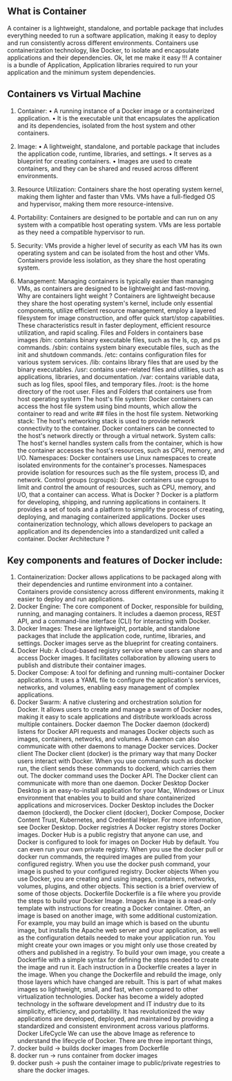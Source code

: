 ## What is Container 
A container is a lightweight, standalone, and portable package that includes everything needed to run a software application, making it easy to deploy and run consistently across different environments. Containers use containerization technology, like Docker, to isolate and encapsulate applications and their dependencies.
Ok, let me make it easy !!!
A container is a bundle of Application, Application libraries required to run your application and the minimum system dependencies.
 
## Containers vs Virtual Machine
1.	Container:
•	A running instance of a Docker image or a containerized application.
•	It is the executable unit that encapsulates the application and its dependencies, isolated from the host system and other containers.
2.	Image:
•	A lightweight, standalone, and portable package that includes the application code, runtime, libraries, and settings.
•	It serves as a blueprint for creating containers.
•	Images are used to create containers, and they can be shared and reused across different environments.

1. Resource Utilization: Containers share the host operating system kernel, making them lighter and faster than VMs. VMs have a full-fledged OS and hypervisor, making them more resource-intensive.
2. Portability: Containers are designed to be portable and can run on any system with a compatible host operating system. VMs are less portable as they need a compatible hypervisor to run.
3. Security: VMs provide a higher level of security as each VM has its own operating system and can be isolated from the host and other VMs. Containers provide less isolation, as they share the host operating system.
4. Management: Managing containers is typically easier than managing VMs, as containers are designed to be lightweight and fast-moving.
Why are containers light weight ?
Containers are lightweight because they share the host operating system's kernel, include only essential components, utilize efficient resource management, employ a layered filesystem for image construction, and offer quick start/stop capabilities. These characteristics result in faster deployment, efficient resource utilization, and rapid scaling.
Files and Folders in containers base images
 /bin: contains binary executable files, such as the ls, cp, and ps commands.
/sbin: contains system binary executable files, such as the init and shutdown commands.
/etc: contains configuration files for various system services.
/lib: contains library files that are used by the binary executables.
 /usr: contains user-related files and utilities, such as applications, libraries, and documentation.
 /var: contains variable data, such as log files, spool files, and temporary files.
 /root: is the home directory of the root user.
Files and Folders that containers use from host operating system
The host's file system: Docker containers can access the host file system using bind mounts, which allow the container to read and write ## files in the host file system.
Networking stack: The host's networking stack is used to provide network connectivity to the container. Docker containers can be connected to the host's network directly or through a virtual network.
System calls: The host's kernel handles system calls from the container, which is how the container accesses the host's resources, such as CPU, memory, and I/O.
Namespaces: Docker containers use Linux namespaces to create isolated environments for the container's processes. Namespaces provide isolation for resources such as the file system, process ID, and network.
Control groups (cgroups): Docker containers use cgroups to limit and control the amount of resources, such as CPU, memory, and I/O, that a container can access.
What is Docker ?
Docker is a platform for developing, shipping, and running applications in containers. It provides a set of tools and a platform to simplify the process of creating, deploying, and managing containerized applications. Docker uses containerization technology, which allows developers to package an application and its dependencies into a standardized unit called a container.
Docker Architecture ?
 

## Key components and features of Docker include:
1.	Containerization: Docker allows applications to be packaged along with their dependencies and runtime environment into a container. Containers provide consistency across different environments, making it easier to deploy and run applications.
2.	Docker Engine: The core component of Docker, responsible for building, running, and managing containers. It includes a daemon process, REST API, and a command-line interface (CLI) for interacting with Docker.
3.	Docker Images: These are lightweight, portable, and standalone packages that include the application code, runtime, libraries, and settings. Docker images serve as the blueprint for creating containers.
4.	Docker Hub: A cloud-based registry service where users can share and access Docker images. It facilitates collaboration by allowing users to publish and distribute their container images.
5.	Docker Compose: A tool for defining and running multi-container Docker applications. It uses a YAML file to configure the application's services, networks, and volumes, enabling easy management of complex applications.
6.	Docker Swarm: A native clustering and orchestration solution for Docker. It allows users to create and manage a swarm of Docker nodes, making it easy to scale applications and distribute workloads across multiple containers.
Docker daemon
The Docker daemon (dockerd) listens for Docker API requests and manages Docker objects such as images, containers, networks, and volumes. A daemon can also communicate with other daemons to manage Docker services.
Docker client
The Docker client (docker) is the primary way that many Docker users interact with Docker. When you use commands such as docker run, the client sends these commands to dockerd, which carries them out. The docker command uses the Docker API. The Docker client can communicate with more than one daemon.
Docker Desktop
Docker Desktop is an easy-to-install application for your Mac, Windows or Linux environment that enables you to build and share containerized applications and microservices. Docker Desktop includes the Docker daemon (dockerd), the Docker client (docker), Docker Compose, Docker Content Trust, Kubernetes, and Credential Helper. For more information, see Docker Desktop.
Docker registries
A Docker registry stores Docker images. Docker Hub is a public registry that anyone can use, and Docker is configured to look for images on Docker Hub by default. You can even run your own private registry.
When you use the docker pull or docker run commands, the required images are pulled from your configured registry. When you use the docker push command, your image is pushed to your configured registry. Docker objects
When you use Docker, you are creating and using images, containers, networks, volumes, plugins, and other objects. This section is a brief overview of some of those objects.
Dockerfile
Dockerfile is a file where you provide the steps to build your Docker Image.
Images
An image is a read-only template with instructions for creating a Docker container. Often, an image is based on another image, with some additional customization. For example, you may build an image which is based on the ubuntu image, but installs the Apache web server and your application, as well as the configuration details needed to make your application run.
You might create your own images or you might only use those created by others and published in a registry. To build your own image, you create a Dockerfile with a simple syntax for defining the steps needed to create the image and run it. Each instruction in a Dockerfile creates a layer in the image. When you change the Dockerfile and rebuild the image, only those layers which have changed are rebuilt. This is part of what makes images so lightweight, small, and fast, when compared to other virtualization technologies.
Docker has become a widely adopted technology in the software development and IT industry due to its simplicity, efficiency, and portability. It has revolutionized the way applications are developed, deployed, and maintained by providing a standardized and consistent environment across various platforms.
Docker LifeCycle
 We can use the above Image as reference to understand the lifecycle of Docker.
There are three important things,
1.	docker build -> builds docker images from Dockerfile
2.	docker run -> runs container from docker images
3.	docker push -> push the container image to public/private regestries to share the docker images.




